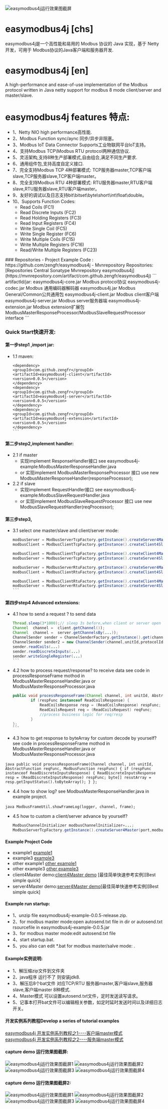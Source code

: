 ![easymodbus4j运行效果图截屏](https://github.com/zengfr/easymodbus4j/blob/master/easymodbus4j-example/src/main/resources/capture.PNG?raw=true)
# easymodbus4j [chs]
easymodbus4j是一个高性能和易用的 Modbus 协议的 Java 实现，基于 Netty 开发，可用于 Modbus协议的Java客户端和服务器开发.
# easymodbus4j [en]
A high-performance and ease-of-use implementation of the Modbus protocol written in Java netty support for modbus 8 mode client/server and master/slave.
 
# easymodbus4j features 特点:
- 1、Netty NIO high performance高性能.
- 2、Modbus Function sync/aync 同步/异步非阻塞。
- 3、Modbus IoT Data Connector Supports工业物联网平台IoT支持。
- 4、支持Modbus TCP\Modbus RTU protocol两种通信协议.
- 5、灵活架构,支持8种生产部署模式,自由组合,满足不同生产要求.
- 6、通用组件包,支持高度自定义接口.
- 7、完全支持Modbus TCP 4种部署模式: TCP服务器master,TCP客户端slave,TCP服务器slave,TCP客户端master。
- 8、完全支持Modbus RTU 4种部署模式: RTU服务器master,RTU客户端slave,RTU服务器slave,RTU客户端master。
- 9、友好的调试以及日志支持bit\bitset\byte\short\int\float\double。
- 10、Supports Function Codes:
	* Read Coils (FC1)
	* Read Discrete Inputs (FC2)
	* Read Holding Registers (FC3)
	* Read Input Registers (FC4)
	* Write Single Coil (FC5)
	* Write Single Register (FC6)
	* Write Multiple Coils (FC15)
	* Write Multiple Registers (FC16)
	* Read/Write Multiple Registers (FC23)
</pre>
### Repositories
- Project Example Code : https://github.com/zengfr/easymodbus4j
- Mvnrepository Repositories: [Repositories Central Sonatype Mvnrepository easymodbus4j](https://mvnrepository.com/artifact/com.github.zengfr/easymodbus4j)
``` 
artifactId/jar:
easymodbus4j-core.jar   	Modbus protocol协议
easymodbus4j-codec.jar  	Modbus 通用编码器解码器
easymodbus4j.jar        	Modbus General/Common公共通用包
easymodbus4j-client.jar 	Modbus client客户端
easymodbus4j-server.jar 	Modbus server服务器端
easymodbus4j-extension.jar  Modbus extension扩展包 ModbusMasterResponseProcessor/ModbusSlaveRequestProcessor interface
``` 
 
### Quick Start快速开发:

#### 第一步step1 ,import jar:
- 1.1 maven:
	```
	<dependency>
	<groupId>com.github.zengfr</groupId>
	<artifactId>easymodbus4j-client</artifactId>
	<version>0.0.5</version>
	</dependency>
	<dependency>
	<groupId>com.github.zengfr</groupId>
	<artifactId>easymodbus4j-server</artifactId>
	<version>0.0.5</version>
	</dependency>
	<dependency>
	<groupId>com.github.zengfr</groupId>
	<artifactId>easymodbus4j-extension</artifactId>
	<version>0.0.5</version>
	</dependency>
	​```
#### 第二步step2,implement handler:
- 2.1 if master  
	*  实现implement ResponseHandler接口 
		see easymodbus4j-example:ModbusMasterResponseHandler.java
	*  or 实现implement ModbusMasterResponseProcessor 接口 use new ModbusMasterResponseHandler(responseProcessor); 
- 2.2 if slave 
	*  实现implement RequestHandler接口 
	see easymodbus4j-example:ModbusSlaveRequestHandler.java 
	*  or 实现implement ModbusSlaveRequestProcessor 接口 use new ModbusSlaveRequestHandler(reqProcessor); 

#### 第三步step3,
- 3.1 select one master/slave and client/server mode:
	```java
	modbusServer = ModbusServerTcpFactory.getInstance().createServer4Master(port, responseHandler);
	modbusClient = ModbusClientTcpFactory.getInstance().createClient4Slave(host,port, requestHandler);

	modbusClient = ModbusClientTcpFactory.getInstance().createClient4Master(host, port, responseHandler);
	modbusServer = ModbusServerTcpFactory.getInstance().createServer4Slave(port, requestHandler);

	modbusServer = ModbusServerRtuFactory.getInstance().createServer4Master(port, responseHandler);
	modbusClient = ModbusClientRtuFactory.getInstance().createClient4Slave(host,port, requestHandler);

	modbusClient = ModbusClientRtuFactory.getInstance().createClient4Master(host, port, responseHandler);
	modbusServer = ModbusServerRtuFactory.getInstance().createServer4Slave(port, requestHandler);
	​```
#### 第四步step4 Advanced extensions:

- 4.1 how to send a request ? to send data
	```java
	Thread.sleep(3*1000);// sleep 3s before,when client or server open connection is async;
	Channel  channel =  client.getChannel());
	Channel  channel =  server.getChannelsBy(...));
	ChannelSender sender = ChannelSenderFactory.getInstance().get(channel);
	ChannelSender sender2 = new ChannelSender(channel,unitId,protocolIdentifier);
	sender.readCoils(...)
	sender.readDiscreteInputs(...)
	sender.writeSingleRegister(...)
	​```
- 4.2 how to process request/response? to receive data
	see code in processResponseFrame mothod in  ModbusMasterResponseHandler.java or ModbusMasterResponseProcessor.java
​
	```java
	public void processResponseFrame(Channel channel, int unitId, AbstractFunction reqFunc, ModbusFunction respFunc) {
			if (respFunc instanceof ReadCoilsResponse) {
				ReadCoilsResponse resp = (ReadCoilsResponse) respFunc;
				ReadCoilsRequest req = (ReadCoilsRequest) reqFunc;
				//process business logic for req/resp
			}
	};
	​```
-  4.3 how to get response to byteArray for custom decode by yourself?
	see code in processResponseFrame mothod in  ModbusMasterResponseHandler.java or ModbusMasterResponseProcessor.java
	
​	```java
	public void processResponseFrame(Channel channel, int unitId, AbstractFunction reqFunc, ModbusFunction respFunc) {
			if (respFunc instanceof ReadDiscreteInputsResponse) {
				ReadDiscreteInputsResponse resp = (ReadDiscreteInputsResponse) respFunc;
				byte[] resutArray = resp.getInputStatus().toByteArray();
			}
	};	
	​```
- 4.4 how to show log? 
	see ModbusMasterResponseHandler.java in example project.

​	```java
	ModbusFrameUtil.showFrameLog(logger, channel, frame);
	​```
- 4.5 how to custom a client/server advance by yourself?
	```java
	ModbusChannelInitializer modbusChannelInitializer=...;
	ModbusServerTcpFactory.getInstance().createServer4Master(port,modbusChannelInitializer);
	```

#### Example Project Code 
- example1
[example1](https://github.com/zengfr/easymodbus4j/tree/master/easymodbus4j-example/src/main/java/com/github/zengfr/easymodbus4j/example)
- example3
[example3](https://github.com/zengfr/easymodbus4j/tree/master/easymodbus4j-example/src/main/java/com/github/zengfr/easymodbus4j/example3)
- other example1
[other example1](https://gitee.com/zengfr/easymodbus4j/tree/master/easymodbus4j-example/src/main/java/com/github/zengfr/easymodbus4j/example)
- other example3 
[other example3](https://gitee.com/zengfr/easymodbus4j/tree/master/easymodbus4j-example/src/main/java/com/github/zengfr/easymodbus4j/example3)
-  client4Master demo:[client4Master demo](
https://gitee.com/zengfr/easymodbus4j/blob/master/easymodbus4j-example/src/main/java/com/github/zengfr/easymodbus4j/example3/Example3.java) [最佳简单快速参考实例][Best simple quick]
- server4Master demo:[server4Master demo](
https://gitee.com/zengfr/easymodbus4j/blob/master/easymodbus4j-example/src/main/java/com/github/zengfr/easymodbus4j/example3/Example4.java)[最佳简单快速参考实例][Best simple quick]
#### Example run startup:
- 1、unzip file easymodbus4j-example-0.0.5-release.zip.
- 2、for modbus master mode:open autosend.txt file in dir or autosend.txt rsourcefile in easymodbus4j-example-0.0.5.jar 
- 3、for modbus master mode:edit autosend.txt file
- 4、start startup.bat.
- 5、you also can edit *.bat for modbus master/salve mode: .
#### Example实例说明:
- 1、解压缩zip文件到文件夹
- 2、java程序 运行不了 则安装jdk8.
- 3、解压后8个bat文件  对应TCP/RTU 服务器master,客户端slave,服务器slave,客户端master 8种模式.
- 4、Master模式 可以设置autosend.txt文件，定时发送读写请求。
- 5、记事本打开bat文件可以编辑相关参数，如定时延时发送时间以及详细日志开关。
#### 开发实例系列教程Develop a series of tutorial examples
[easymodbus4j 开发实例系列教程之1----客户端master模式](https://my.oschina.net/zengfr/blog/4304442)
<br/>
[easymodbus4j 开发实例系列教程之2----服务端master模式](https://my.oschina.net/zengfr/blog/4305723)
<br/>
#### capture demo 运行效果图截屏:
![easymodbus4j运行效果图截屏1](https://github.com/zengfr/easymodbus4j/blob/master/easymodbus4j-example/src/main/resources/capture.PNG?raw=true)
![easymodbus4j运行效果图截屏2](https://github.com/zengfr/easymodbus4j/blob/master/easymodbus4j-example/src/main/resources/capture2.PNG?raw=true)
![easymodbus4j运行效果图截屏3](https://github.com/zengfr/easymodbus4j/blob/master/easymodbus4j-example/src/main/resources/capture3.PNG?raw=true)
![easymodbus4j运行效果图截屏4](https://github.com/zengfr/easymodbus4j/blob/master/easymodbus4j-example/src/main/resources/capture4.PNG?raw=true)

#### capture demo 运行效果图截屏2:
![easymodbus4j运行效果图截屏1](https://gitee.com/zengfr/easymodbus4j/raw/master/easymodbus4j-example/src/main/resources/capture.PNG?raw=true)
![easymodbus4j运行效果图截屏2](https://gitee.com/zengfr/easymodbus4j/raw/master/easymodbus4j-example/src/main/resources/capture2.PNG?raw=true)
![easymodbus4j运行效果图截屏3](https://gitee.com/zengfr/easymodbus4j/raw/master/easymodbus4j-example/src/main/resources/capture3.PNG?raw=true)
![easymodbus4j运行效果图截屏4](https://gitee.com/zengfr/easymodbus4j/raw/master/easymodbus4j-example/src/main/resources/capture4.PNG?raw=true)
